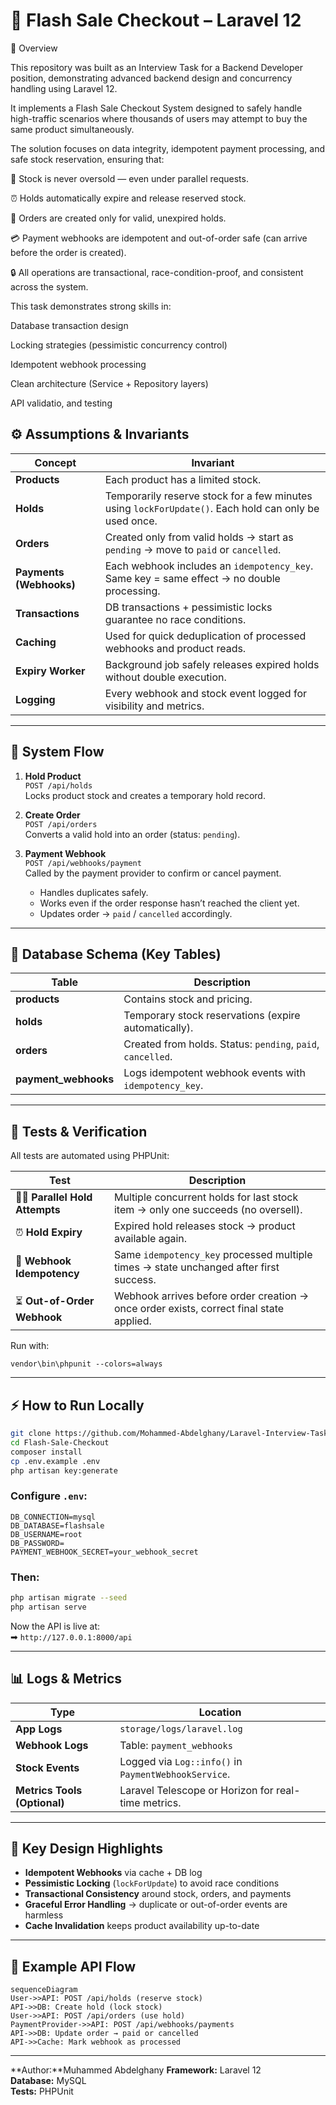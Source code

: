 
# 🧾 Flash Sale Checkout – Laravel 12 

🚀 Overview

This repository was built as an Interview Task for a Backend Developer position, demonstrating advanced backend design and concurrency handling using Laravel 12.

It implements a Flash Sale Checkout System designed to safely handle high-traffic scenarios where thousands of users may attempt to buy the same product simultaneously.

The solution focuses on data integrity, idempotent payment processing, and safe stock reservation, ensuring that:

🧱 Stock is never oversold — even under parallel requests.

⏰ Holds automatically expire and release reserved stock.

🛒 Orders are created only for valid, unexpired holds.

💳 Payment webhooks are idempotent and out-of-order safe (can arrive before the order is created).

🔒 All operations are transactional, race-condition-proof, and consistent across the system.

This task demonstrates strong skills in:

Database transaction design

Locking strategies (pessimistic concurrency control)

Idempotent webhook processing

Clean architecture (Service + Repository layers)

API validatio, and testing

## ⚙️ Assumptions & Invariants

| Concept | Invariant |
|----------|------------|
| **Products** | Each product has a limited stock. |
| **Holds** | Temporarily reserve stock for a few minutes using `lockForUpdate()`. Each hold can only be used once. |
| **Orders** | Created only from valid holds → start as `pending` → move to `paid` or `cancelled`. |
| **Payments (Webhooks)** | Each webhook includes an `idempotency_key`. Same key = same effect → no double processing. |
| **Transactions** | DB transactions + pessimistic locks guarantee no race conditions. |
| **Caching** | Used for quick deduplication of processed webhooks and product reads. |
| **Expiry Worker** | Background job safely releases expired holds without double execution. |
| **Logging** | Every webhook and stock event logged for visibility and metrics. |

---

## 🧩 System Flow

1. **Hold Product**  
   `POST /api/holds`  
   Locks product stock and creates a temporary hold record.

2. **Create Order**  
   `POST /api/orders`  
   Converts a valid hold into an order (status: `pending`).

3. **Payment Webhook**  
   `POST /api/webhooks/payment`  
   Called by the payment provider to confirm or cancel payment.  
   - Handles duplicates safely.  
   - Works even if the order response hasn’t reached the client yet.  
   - Updates order → `paid` / `cancelled` accordingly.

---

## 🧱 Database Schema (Key Tables)

| Table | Description |
|--------|--------------|
| **products** | Contains stock and pricing. |
| **holds** | Temporary stock reservations (expire automatically). |
| **orders** | Created from holds. Status: `pending`, `paid`, `cancelled`. |
| **payment_webhooks** | Logs idempotent webhook events with `idempotency_key`. |

---

## 🧪 Tests & Verification

All tests are automated using PHPUnit:

| Test | Description |
|------|--------------|
| 🧍‍♂️ **Parallel Hold Attempts** | Multiple concurrent holds for last stock item → only one succeeds (no oversell). |
| ⏰ **Hold Expiry** | Expired hold releases stock → product available again. |
| 🔁 **Webhook Idempotency** | Same `idempotency_key` processed multiple times → state unchanged after first success. |
| ⏳ **Out-of-Order Webhook** | Webhook arrives before order creation → once order exists, correct final state applied. |

Run with:
```
vendor\bin\phpunit --colors=always
```
---

## ⚡ How to Run Locally

```bash
git clone https://github.com/Mohammed-Abdelghany/Laravel-Interview-Task-Flash-Sale-Checkout.git
cd Flash-Sale-Checkout
composer install
cp .env.example .env
php artisan key:generate
```
### Configure `.env`:
```
DB_CONNECTION=mysql
DB_DATABASE=flashsale
DB_USERNAME=root
DB_PASSWORD=
PAYMENT_WEBHOOK_SECRET=your_webhook_secret
```

### Then:
```bash
php artisan migrate --seed
php artisan serve
```
Now the API is live at:  
➡ `http://127.0.0.1:8000/api`

---

## 📊 Logs & Metrics

| Type | Location |
|------|-----------|
| **App Logs** | `storage/logs/laravel.log` |
| **Webhook Logs** | Table: `payment_webhooks` |
| **Stock Events** | Logged via `Log::info()` in `PaymentWebhookService`. |
| **Metrics Tools (Optional)** | Laravel Telescope or Horizon for real-time metrics. |

---
## 🧠 Key Design Highlights

- **Idempotent Webhooks** via cache + DB log  
- **Pessimistic Locking** (`lockForUpdate`) to avoid race conditions  
- **Transactional Consistency** around stock, orders, and payments  
- **Graceful Error Handling** → duplicate or out-of-order events are harmless  
- **Cache Invalidation** keeps product availability up-to-date  

---

## 🧭 Example API Flow

```
sequenceDiagram
User->>API: POST /api/holds (reserve stock)
API->>DB: Create hold (lock stock)
User->>API: POST /api/orders (use hold)
PaymentProvider->>API: POST /api/webhooks/payments
API->>DB: Update order → paid or cancelled
API->>Cache: Mark webhook as processed
```

---

**Author:**Muhammed Abdelghany 
**Framework:** Laravel 12  
**Database:** MySQL  
**Tests:** PHPUnit  

